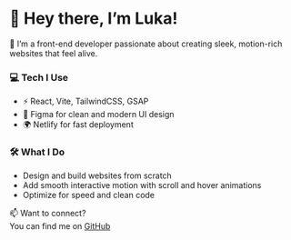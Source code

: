 # 👋 Hey there, I’m Luka!

🌿 I’m a front-end developer passionate about creating sleek, motion-rich websites that feel alive.

### 💻 Tech I Use
- ⚡ React, Vite, TailwindCSS, GSAP
- 🎨 Figma for clean and modern UI design
- 🌍 Netlify for fast deployment

### 🛠️ What I Do
- Design and build websites from scratch
- Add smooth interactive motion with scroll and hover animations
- Optimize for speed and clean code


📫 Want to connect?  
You can find me on [GitHub](https://github.com/Lolaaux)

